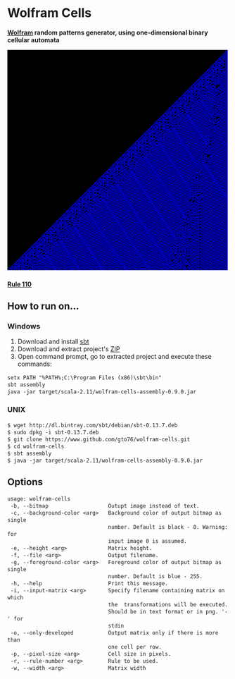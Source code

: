 Wolfram Cells
=============

**[Wolfram](https://www.youtube.com/watch?v=jDguxopxyJk) random patterns generator, using one-dimensional binary cellular automata**

![Alt text](/doc/wolfram.png?raw=true "Image of the random pattern")

#### [Rule 110](http://en.wikipedia.org/wiki/Rule_110)

How to run on…
--------------

### Windows

1. Download and install [sbt](https://dl.bintray.com/sbt/native-packages/sbt/0.13.7/sbt-0.13.7.msi)
2. Download and extract project's [ZIP](https://github.com/gto76/wolfram-cells/archive/master.zip)
3. Open command prompt, go to extracted project and execute these commands:

```
setx PATH "%PATH%;C:\Program Files (x86)\sbt\bin"
sbt assembly
java -jar target/scala-2.11/wolfram-cells-assembly-0.9.0.jar 
```

### UNIX

```
$ wget http://dl.bintray.com/sbt/debian/sbt-0.13.7.deb
$ sudo dpkg -i sbt-0.13.7.deb
$ git clone https://www.github.com/gto76/wolfram-cells.git
$ cd wolfram-cells
$ sbt assembly
$ java -jar target/scala-2.11/wolfram-cells-assembly-0.9.0.jar 
```

Options
-------
```
usage: wolfram-cells
 -b, --bitmap                   Outupt image instead of text.
 -c, --background-color <arg>   Background color of output bitmap as single
                                number. Default is black - 0. Warning: for
                                input image 0 is assumed.
 -e, --height <arg>             Matrix height.
 -f, --file <arg>               Output filename.
 -g, --foreground-color <arg>   Foreground color of output bitmap as single
                                number. Default is blue - 255.
 -h, --help                     Print this message.
 -i, --input-matrix <arg>       Specify filename containing matrix on which
                                the  transformations will be executed.
                                Should be in text format or in png. '-' for
                                stdin
 -o, --only-developed           Output matrix only if there is more than
                                one cell per row.
 -p, --pixel-size <arg>         Cell size in pixels.
 -r, --rule-number <arg>        Rule to be used.
 -w, --width <arg>              Matrix width
```
